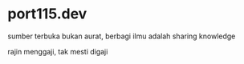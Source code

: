 # port115.dev

sumber terbuka bukan aurat, 
berbagi ilmu adalah sharing knowledge

rajin menggaji, tak mesti digaji
